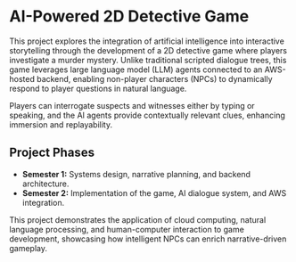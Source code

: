# AI-Powered 2D Detective Game

This project explores the integration of artificial intelligence into interactive storytelling through the development of a 2D detective game where players investigate a murder mystery. Unlike traditional scripted dialogue trees, this game leverages large language model (LLM) agents connected to an AWS-hosted backend, enabling non-player characters (NPCs) to dynamically respond to player questions in natural language.

Players can interrogate suspects and witnesses either by typing or speaking, and the AI agents provide contextually relevant clues, enhancing immersion and replayability.

## Project Phases

*   **Semester 1:** Systems design, narrative planning, and backend architecture.
*   **Semester 2:** Implementation of the game, AI dialogue system, and AWS integration.

This project demonstrates the application of cloud computing, natural language processing, and human-computer interaction to game development, showcasing how intelligent NPCs can enrich narrative-driven gameplay.
